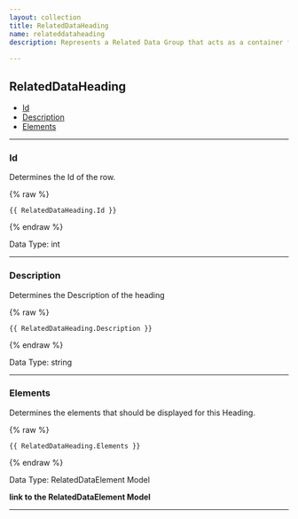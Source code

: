 ```yaml
---
layout: collection
title: RelatedDataHeading
name: relateddataheading
description: Represents a Related Data Group that acts as a container for Related Data Headings. 
 
---
```


## RelatedDataHeading

* [Id](#id)
* [Description](#description)
* [Elements](#elements)

---

<a name="id"></a>
### Id
Determines the Id of the row.

{% raw %}
```liquid
{{ RelatedDataHeading.Id }}

```
{% endraw %}

Data Type: int

---

<a name="description"></a>
### Description
Determines the Description of the heading

{% raw %}
```liquid
{{ RelatedDataHeading.Description }}

```
{% endraw %}

Data Type: string

---

<a name="elements"></a>
### Elements
Determines the elements that should be displayed for this Heading.

{% raw %}
```liquid
{{ RelatedDataHeading.Elements }}

```
{% endraw %}

Data Type: RelatedDataElement Model

__link to the RelatedDataElement Model__

---